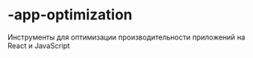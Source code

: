 # -app-optimization
Инструменты для оптимизации производительности приложений на React и JavaScript
